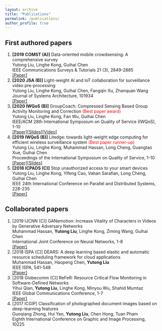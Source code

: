 ```yaml
---
layout: archive
title: "Publications"
permalink: /publications/
author_profile: true
---
```


First authored papers
------
1. **\[2019 COMST (A)\]** Data-oriented mobile crowdsensing: A comprehensive survey   
Yutong Liu, Linghe Kong, Guihai Chen  
IEEE Communications Surveys & Tutorials 21 (3), 2849-2885    
[\[Paper\]](https://isabelleliu630.github.io/isabelleliu.github.io/files/comst.pdf)
2. **\[2020 JSA (B)\]** Light-weight AI and IoT collaboration for surveillance video pre-processing    
Yutong Liu, Linghe Kong, Guihai Chen, Fangqin Xu, Zhanquan Wang    
Journal of Systems Architecture, 101934    
[\[Paper\]](https://isabelleliu630.github.io/isabelleliu.github.io/files/jsa.pdf)
3. **\[2020 IWQoS (B)\]** GroupCoach: Compressed Sensing Based Group Activity Monitoring and Correction <font color=red>(Best paper award)  </font>  
Yutong Liu, Linghe Kong, Fan Wu, Guihai Chen   
IEEE/ACM 28th International Symposium on Quality of Service (IWQoS), 1-10  
[\[Paper\]](https://isabelleliu630.github.io/isabelleliu.github.io/files/GroupCoach.pdf)[\[Slides\]](https://isabelleliu630.github.io/isabelleliu.github.io/files/GroupCoach_PPT.pdf)[\[Video\]](https://isabelleliu630.github.io/isabelleliu.github.io/files/GroupCoach_video.mp4)
4. **\[2019 IWQoS (B)\]** Litedge: towards light-weight edge computing for efficient wireless surveillance system <font color=red>(Best paper runner-up)  </font>  
Yutong Liu, Linghe Kong, Muhammad Hassan, Long Cheng, Guangtao Xue, Guihai Chen  
Proceedings of the International Symposium on Quality of Service, 1-10   
[\[Paper\]](https://isabelleliu630.github.io/isabelleliu.github.io/files/IWQoS2019.pdf)[\[Slides\]](https://isabelleliu630.github.io/isabelleliu.github.io/files/litedge_PPT.pdf)
5. **\[2018 ICPADS (C)\]** Stop unauthorized access to your smart devices     
Yutong Liu, Linghe Kong, Yifeng Cao, Vahan Sarafian, Long Cheng, Guihai Chen  
IEEE 24th International Conference on Parallel and Distributed Systems, 228-235  
[\[Paper\]](https://isabelleliu630.github.io/isabelleliu.github.io/files/icpads.pdf)

Collaborated papers
------
1. \[2019 IJCNN (C)\] GANemotion: Increase Vitality of Characters in Videos by Generative Adversary Networks   
Muhammad Hassan, **Yutong Liu**, Linghe Kong, Ziming Wang, Guihai Chen  
International Joint Conference on Neural Networks, 1-8    
[\[Paper\]](https://isabelleliu630.github.io/isabelleliu.github.io/files/ijcnn.pdf)
2. \[2018 ISPA (C)\] DEARS: A deep learning based elastic and automatic resource scheduling framework for cloud applications     
Muhammad Hassan, Haopeng Chen, **Yutong Liu**    
IEEE ISPA, 541-548  
[\[Paper\]](https://isabelleliu630.github.io/isabelleliu.github.io/files/ispa.pdf)
3. \[2018 Globecomm (C)\] ReFeR: Resource Critical Flow Monitoring in Software-Defined Networks    
Yihui Qian, **Yutong Liu**, Linghe Kong, Minyou Wu, Shahid Mumtaz    
IEEE Global Communications Conference, 1-7   
[\[Paper\]](https://isabelleliu630.github.io/isabelleliu.github.io/files/globecomm.pdf)
4. \[2017 ICGIP\] Classification of photographed document images based on deep-learning features    
Guoqiang Zhong, Hui Yao, **Yutong Liu**, Chen Hong, Tuan Pham   
Eighth International Conference on Graphic and Image Processing, 10225


